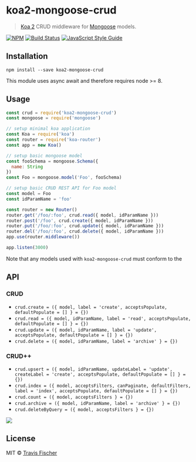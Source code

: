 # koa2-mongoose-crud

> [Koa 2](http://koajs.com/) CRUD middleware for [Mongoose](http://mongoosejs.com/) models.

[![NPM](https://img.shields.io/npm/v/koa2-mongoose-crud.svg)](https://www.npmjs.com/package/koa2-mongoose-crud) [![Build Status](https://travis-ci.org/transitive-bullshit/koa2-mongoose-crud.svg?branch=master)](https://travis-ci.org/transitive-bullshit/koa2-mongoose-crud) [![JavaScript Style Guide](https://img.shields.io/badge/code_style-standard-brightgreen.svg)](https://standardjs.com)

## Installation

```
npm install --save koa2-mongoose-crud
```

This module uses async await and therefore requires node >= 8.

## Usage

```js
const crud = require('koa2-mongoose-crud')
const mongoose = require('mongoose')

// setup minimal koa application
const Koa = require('koa')
const router = require('koa-router')
const app = new Koa()

// setup basic mongoose model
const fooSchema = mongoose.Schema({
  name: String
})
const Foo = mongoose.model('Foo', fooSchema)

// setup basic CRUD REST API for Foo model
const model = Foo
const idParamName = 'foo'

const router = new Router()
router.get('/foo/:foo', crud.read({ model, idParamName }))
router.post('/foo', crud.create({ model, idParamName }))
router.put('/foo/:foo', crud.update({ model, idParamName }))
router.del('/foo/:foo', crud.delete({ model, idParamName }))
app.use(router.middleware())

app.listen(3000)
```

Note that any models used with `koa2-mongoose-crud` must conform to the

## API

### CRUD

* `crud.create = ({ model, label = 'create', acceptsPopulate, defaultPopulate = [] } = {})`
* `crud.read = ({ model, idParamName, label = 'read', acceptsPopulate, defaultPopulate = [] } = {})`
* `crud.update = ({ model, idParamName, label = 'update', acceptsPopulate, defaultPopulate = [] } = {})`
* `crud.delete = ({ model, idParamName, label = 'archive' } = {})`

### CRUD++

* `crud.upsert = ({ model, idParamName, updateLabel = 'update', createLabel = 'create', acceptsPopulate, defaultPopulate = [] } = {})`
* `crud.index = ({ model, acceptsFilters, canPaginate, defaultFilters, label = 'index', acceptsPopulate, defaultPopulate = [] } = {})`
* `crud.count = ({ model, acceptsFilters } = {})`
* `crud.archive = ({ model, idParamName, label = 'archive' } = {})`
* `crud.deleteByQuery = ({ model, acceptsFilters } = {})`

![](https://media.giphy.com/media/l3V0mgFspVuDAJK9y/giphy.gif)

## License

MIT © [Travis Fischer](https://github.com/transitive-bullshit)
